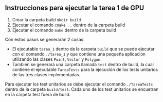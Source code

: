 ## Instrucciones para ejecutar la tarea 1 de GPU

1. Crear la carpeta build `mkdir build`
2. Ejecutar el comando `cmake ..` dentro de la carpeta build
3. Ejecutar el comando `make` dentro de la carpeta build

Con estos pasos se generarán 2 cosas:
- El ejecutable `tarea_1` dentro de la carpeta `build` que se puede ejecutar con el comando `./tarea_1` y que contiene una pequeña aplicacion utilizando las clases `Point`, `Vector` y `Polygon`.
- También se generará una carpeta llamada `test` dentro de build, la cual contiene el ejecutable `TareaTests` para la ejecución de los tests unitarios de las tres clases implementadas.

Para ejecutar los test unitarios se debe ejecutar el comando `./TareaTests` dentro de la carpeta `build/test`. Cada uno de los test unitarios se encuetran en la carpeta test fuera de build.

